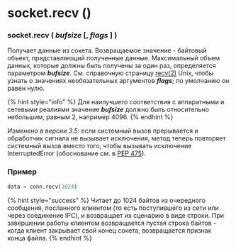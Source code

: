 # socket.recv \(\)

### socket.recv \( _bufsize_ \[, _flags_ \] \)

Получает данные из сокета. Возвращаемое значение - байтовый объект, представляющий полученные данные. Максимальный объем данных, которые должны быть получены за один раз, определяется параметром _**bufsize**_. См. справочную страницу [recv\(2\)](https://manpages.debian.org/buster/manpages-dev/recv.2.en.html) Unix, чтобы узнать о значениях необязательных аргументов _**flags**_; по умолчанию он равен нулю.

{% hint style="info" %}
Для наилучшего соответствия с аппаратными и сетевыми реалиями значение _**bufsize**_ должно быть относительно небольшим, равным 2, например 4096.
{% endhint %}

_Изменено в версии 3.5_: если системный вызов прерывается и обработчик сигнала не вызывает исключения, метод теперь повторяет системный вызов вместо того, чтобы вызывать исключение InterruptedError \(обоснование см. в [PEP 475](https://www.python.org/dev/peps/pep-0475/)\).

### Пример

```python
data = conn.recv(1024)
```

{% hint style="success" %}
Читает до 1024 байтов из очередного сообщения, посланного клиентом \(то есть поступившего из сети или через соединение IPC\), и возвращает их сценарию в виде строки. При завершении работы клиентом возвращается пустая строка байтов - когда клиент закрывает свой конец сокета, возвращается признак конца файла.
{% endhint %}

